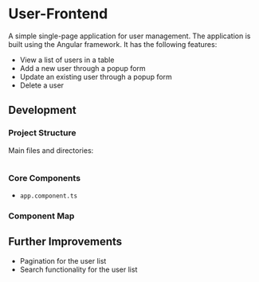 # User-Frontend

A simple single-page application for user management. The application is built using the Angular framework. It has the following features:
- View a list of users in a table
- Add a new user through a popup form
- Update an existing user through a popup form
- Delete a user

## Development

### Project Structure

Main files and directories:
```
```

### Core Components

- `app.component.ts`

### Component Map

## Further Improvements

- Pagination for the user list
- Search functionality for the user list